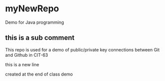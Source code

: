 # myNewRepo
Demo for Java programming
## this is a sub comment

This repo is used for a demo of public/private key connections between Git and Github
in CIT-63

this is a new line 

created at the end of class demo